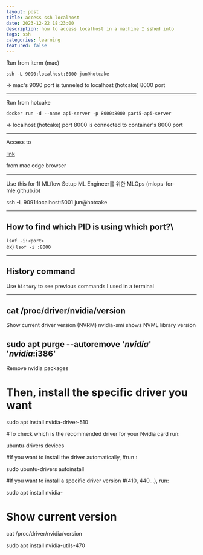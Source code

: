 ```yaml
---
layout: post
title: access ssh localhost
date: 2023-12-22 18:23:00
description: how to access localhost in a machine I sshed into
tags: ssh
categories: learning
featured: false
---
```


Run from iterm (mac)

`ssh -L 9090:localhost:8000 jun@hotcake`

=> mac's 9090 port is tunneled to localhost (hotcake) 8000 port

---

Run from hotcake

`docker run -d --name api-server -p 8000:8000 part5-api-server`

=> localhost (hotcake) port 8000 is connected to container's 8000 port

---


Access to

[link](http://localhost:9090/docs)

from mac edge browser

---

Use this for 1) MLflow Setup ML Engineer를 위한 MLOps (mlops-for-mle.github.io)

ssh -L 9091:localhost:5001 jun@hotcake

--- 

## How to find which PID is using which port?\
`lsof -i:<port>`\
ex) `lsof -i :8000`

---

## History command
Use `history` to see previous commands I used in a terminal

---


## cat /proc/driver/nvidia/version
Show current driver version (NVRM)
nvidia-smi shows NVML library version

## sudo apt purge --autoremove '*nvidia*' '*nvidia*:i386'
Remove nvidia packages

# Then, install the specific driver you want
sudo apt install nvidia-driver-510


#To check which is the recommended driver for your Nvidia card run:

ubuntu-drivers devices

#If you want to install the driver automatically, #run :

sudo ubuntu-drivers autoinstall

#If you want to install a specific driver version #(410, 440...), run:

sudo apt install nvidia-<driver number>



# Show current version
cat /proc/driver/nvidia/version


sudo apt install nvidia-utils-470


